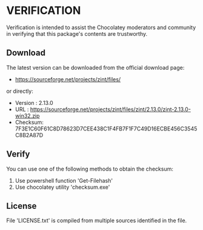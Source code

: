# VERIFICATION
Verification is intended to assist the Chocolatey moderators and community in verifying that this package's contents are trustworthy.

## Download
The latest version can be downloaded from the official download page:
- https://sourceforge.net/projects/zint/files/

or directly:
- Version : 2.13.0
- URL     : https://sourceforge.net/projects/zint/files/zint/2.13.0/zint-2.13.0-win32.zip
- Checksum: 7F3E1C60F61C8D78623D7CEE438C1F4FB7F1F7C49D16ECBE456C3545C8B2A87D

## Verify
You can use one of the following methods to obtain the checksum:
1. Use powershell function 'Get-Filehash'
2. Use chocolatey utility 'checksum.exe'


## License
File 'LICENSE.txt' is compiled from multiple sources identified in the file.
